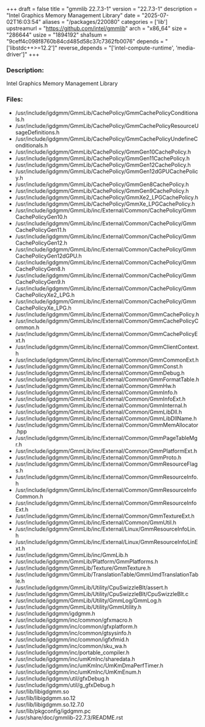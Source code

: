 +++
draft = false
title = "gmmlib 22.7.3-1"
version = "22.7.3-1"
description = "Intel Graphics Memory Management Library"
date = "2025-07-02T16:03:54"
aliases = "/packages/220080"
categories = ['lib']
upstreamurl = "https://github.com/intel/gmmlib"
arch = "x86_64"
size = "286644"
usize = "1894192"
sha1sum = "9ceff4c098f8760b84cd485d58c37c7362fb0076"
depends = "['libstdc++>=12.2']"
reverse_depends = "['intel-compute-runtime', 'media-driver']"
+++
### Description: 
Intel Graphics Memory Management Library

### Files: 
* /usr/include/igdgmm/GmmLib/CachePolicy/GmmCachePolicyConditionals.h
* /usr/include/igdgmm/GmmLib/CachePolicy/GmmCachePolicyResourceUsageDefinitions.h
* /usr/include/igdgmm/GmmLib/CachePolicy/GmmCachePolicyUndefineConditionals.h
* /usr/include/igdgmm/GmmLib/CachePolicy/GmmGen10CachePolicy.h
* /usr/include/igdgmm/GmmLib/CachePolicy/GmmGen11CachePolicy.h
* /usr/include/igdgmm/GmmLib/CachePolicy/GmmGen12CachePolicy.h
* /usr/include/igdgmm/GmmLib/CachePolicy/GmmGen12dGPUCachePolicy.h
* /usr/include/igdgmm/GmmLib/CachePolicy/GmmGen8CachePolicy.h
* /usr/include/igdgmm/GmmLib/CachePolicy/GmmGen9CachePolicy.h
* /usr/include/igdgmm/GmmLib/CachePolicy/GmmXe2_LPGCachePolicy.h
* /usr/include/igdgmm/GmmLib/CachePolicy/GmmXe_LPGCachePolicy.h
* /usr/include/igdgmm/GmmLib/inc/External/Common/CachePolicy/GmmCachePolicyGen10.h
* /usr/include/igdgmm/GmmLib/inc/External/Common/CachePolicy/GmmCachePolicyGen11.h
* /usr/include/igdgmm/GmmLib/inc/External/Common/CachePolicy/GmmCachePolicyGen12.h
* /usr/include/igdgmm/GmmLib/inc/External/Common/CachePolicy/GmmCachePolicyGen12dGPU.h
* /usr/include/igdgmm/GmmLib/inc/External/Common/CachePolicy/GmmCachePolicyGen8.h
* /usr/include/igdgmm/GmmLib/inc/External/Common/CachePolicy/GmmCachePolicyGen9.h
* /usr/include/igdgmm/GmmLib/inc/External/Common/CachePolicy/GmmCachePolicyXe2_LPG.h
* /usr/include/igdgmm/GmmLib/inc/External/Common/CachePolicy/GmmCachePolicyXe_LPG.h
* /usr/include/igdgmm/GmmLib/inc/External/Common/GmmCachePolicy.h
* /usr/include/igdgmm/GmmLib/inc/External/Common/GmmCachePolicyCommon.h
* /usr/include/igdgmm/GmmLib/inc/External/Common/GmmCachePolicyExt.h
* /usr/include/igdgmm/GmmLib/inc/External/Common/GmmClientContext.h
* /usr/include/igdgmm/GmmLib/inc/External/Common/GmmCommonExt.h
* /usr/include/igdgmm/GmmLib/inc/External/Common/GmmConst.h
* /usr/include/igdgmm/GmmLib/inc/External/Common/GmmDebug.h
* /usr/include/igdgmm/GmmLib/inc/External/Common/GmmFormatTable.h
* /usr/include/igdgmm/GmmLib/inc/External/Common/GmmHw.h
* /usr/include/igdgmm/GmmLib/inc/External/Common/GmmInfo.h
* /usr/include/igdgmm/GmmLib/inc/External/Common/GmmInfoExt.h
* /usr/include/igdgmm/GmmLib/inc/External/Common/GmmInternal.h
* /usr/include/igdgmm/GmmLib/inc/External/Common/GmmLibDll.h
* /usr/include/igdgmm/GmmLib/inc/External/Common/GmmLibDllName.h
* /usr/include/igdgmm/GmmLib/inc/External/Common/GmmMemAllocator.hpp
* /usr/include/igdgmm/GmmLib/inc/External/Common/GmmPageTableMgr.h
* /usr/include/igdgmm/GmmLib/inc/External/Common/GmmPlatformExt.h
* /usr/include/igdgmm/GmmLib/inc/External/Common/GmmProto.h
* /usr/include/igdgmm/GmmLib/inc/External/Common/GmmResourceFlags.h
* /usr/include/igdgmm/GmmLib/inc/External/Common/GmmResourceInfo.h
* /usr/include/igdgmm/GmmLib/inc/External/Common/GmmResourceInfoCommon.h
* /usr/include/igdgmm/GmmLib/inc/External/Common/GmmResourceInfoExt.h
* /usr/include/igdgmm/GmmLib/inc/External/Common/GmmTextureExt.h
* /usr/include/igdgmm/GmmLib/inc/External/Common/GmmUtil.h
* /usr/include/igdgmm/GmmLib/inc/External/Linux/GmmResourceInfoLin.h
* /usr/include/igdgmm/GmmLib/inc/External/Linux/GmmResourceInfoLinExt.h
* /usr/include/igdgmm/GmmLib/inc/GmmLib.h
* /usr/include/igdgmm/GmmLib/Platform/GmmPlatforms.h
* /usr/include/igdgmm/GmmLib/Texture/GmmTexture.h
* /usr/include/igdgmm/GmmLib/TranslationTable/GmmUmdTranslationTable.h
* /usr/include/igdgmm/GmmLib/Utility/CpuSwizzleBlt/assert.h
* /usr/include/igdgmm/GmmLib/Utility/CpuSwizzleBlt/CpuSwizzleBlt.c
* /usr/include/igdgmm/GmmLib/Utility/GmmLog/GmmLog.h
* /usr/include/igdgmm/GmmLib/Utility/GmmUtility.h
* /usr/include/igdgmm/igdgmm.h
* /usr/include/igdgmm/inc/common/gfxmacro.h
* /usr/include/igdgmm/inc/common/gfxplatform.h
* /usr/include/igdgmm/inc/common/gtsysinfo.h
* /usr/include/igdgmm/inc/common/igfxfmid.h
* /usr/include/igdgmm/inc/common/sku_wa.h
* /usr/include/igdgmm/inc/portable_compiler.h
* /usr/include/igdgmm/inc/umKmInc/sharedata.h
* /usr/include/igdgmm/inc/umKmInc/UmKmDmaPerfTimer.h
* /usr/include/igdgmm/inc/umKmInc/UmKmEnum.h
* /usr/include/igdgmm/util/gfxDebug.h
* /usr/include/igdgmm/util/g_gfxDebug.h
* /usr/lib/libigdgmm.so
* /usr/lib/libigdgmm.so.12
* /usr/lib/libigdgmm.so.12.7.0
* /usr/lib/pkgconfig/igdgmm.pc
* /usr/share/doc/gmmlib-22.7.3/README.rst
